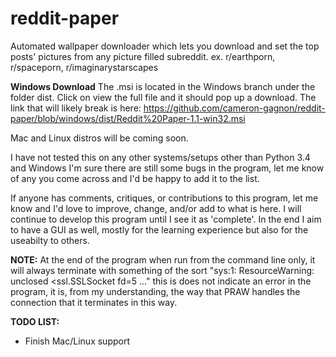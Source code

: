 # reddit-paper
Automated wallpaper downloader which lets you download and set the top posts' pictures from any picture filled subreddit. ex. r/earthporn, r/spaceporn, r/imaginarystarscapes

**Windows Download**
The .msi is located in the Windows branch under the folder dist. Click on view the full file and it should pop up a download. The link that will likely break is here: https://github.com/cameron-gagnon/reddit-paper/blob/windows/dist/Reddit%20Paper-1.1-win32.msi

Mac and Linux distros will be coming soon.

I have not tested this on any other systems/setups other than Python 3.4 and Windows
I'm sure there are still some bugs in the program, let me know of any you come across and I'd be happy to add it to the list. 

If anyone has comments, critiques, or contributions to this program, let me know and I'd love to improve, change, and/or add to what is here. I will continue to develop this program until I see it as 'complete'. In the end I aim to have a GUI as well, mostly for the learning experience but also for the useabilty to others.


**NOTE:** At the end of the program when run from the command line only, it will always terminate with something of the sort "sys:1: ResourceWarning: unclosed <ssl.SSLSocket fd=5 ..." this is does not indicate an error in the program, it is, from my understanding, the way that PRAW handles the connection that it terminates in this way.

**TODO LIST:**
* Finish Mac/Linux support
